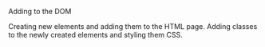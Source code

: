 Adding to the DOM

Creating new elements and adding them to the HTML page. Adding classes to the newly created elements and styling them CSS.
